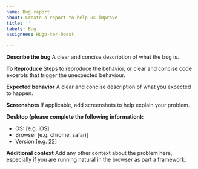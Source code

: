 ```yaml
---
name: Bug report
about: Create a report to help us improve
title: ''
labels: Bug
assignees: Hugo-ter-Doest

---
```


**Describe the bug**
A clear and concise description of what the bug is.

**To Reproduce**
Steps to reproduce the behavior, or clear and concise code excerpts that trigger the unexpected behaviour.

**Expected behavior**
A clear and concise description of what you expected to happen.

**Screenshots**
If applicable, add screenshots to help explain your problem.

**Desktop (please complete the following information):**
 - OS: [e.g. iOS]
 - Browser [e.g. chrome, safari]
 - Version [e.g. 22]

**Additional context**
Add any other context about the problem here, especially if you are running natural in the browser as part a framework.
